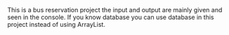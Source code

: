 This is a bus reservation project the input and output are mainly given and seen in the console.
If you know database you can use database in this project instead of using ArrayList.
